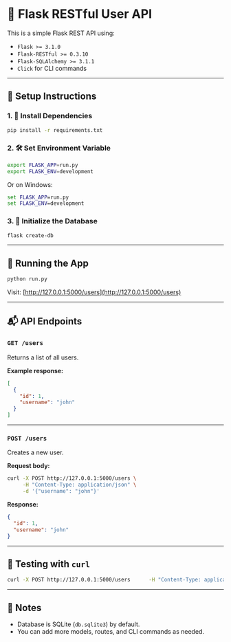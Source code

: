 
# 🚀 Flask RESTful User API

This is a simple Flask REST API using:

- `Flask >= 3.1.0`
- `Flask-RESTful >= 0.3.10`
- `Flask-SQLAlchemy >= 3.1.1`
- `Click` for CLI commands


---

## 🚧 Setup Instructions

### 1. 🔧 Install Dependencies

```bash
pip install -r requirements.txt
```

### 2. 🛠️ Set Environment Variable

```bash
export FLASK_APP=run.py
export FLASK_ENV=development
```

Or on Windows:

```cmd
set FLASK_APP=run.py
set FLASK_ENV=development
```

### 3. 🧱 Initialize the Database

```bash
flask create-db
```

---

## 🚀 Running the App

```bash
python run.py
```

Visit: [http://127.0.0.1:5000/users](http://127.0.0.1:5000/users)

---

## 📬 API Endpoints

### `GET /users`

Returns a list of all users.

**Example response:**
```json
[
  {
    "id": 1,
    "username": "john"
  }
]
```

---

### `POST /users`

Creates a new user.

**Request body:**
```sh
curl -X POST http://127.0.0.1:5000/users \
     -H "Content-Type: application/json" \
     -d '{"username": "john"}'

```

**Response:**
```json
{
  "id": 1,
  "username": "john"
}
```

---

## 🧪 Testing with `curl`

```bash
curl -X POST http://127.0.0.1:5000/users      -H "Content-Type: application/json"      -d '{"username": "john"}'
```

---

## 📌 Notes

- Database is SQLite (`db.sqlite3`) by default.
- You can add more models, routes, and CLI commands as needed.
